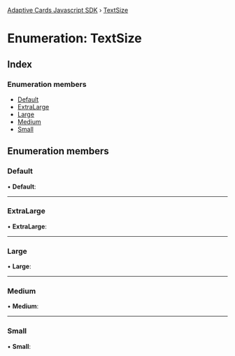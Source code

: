 [Adaptive Cards Javascript SDK](../README.md) › [TextSize](textsize.md)

# Enumeration: TextSize

## Index

### Enumeration members

* [Default](textsize.md#default)
* [ExtraLarge](textsize.md#extralarge)
* [Large](textsize.md#large)
* [Medium](textsize.md#medium)
* [Small](textsize.md#small)

## Enumeration members

###  Default

• **Default**:

___

###  ExtraLarge

• **ExtraLarge**:

___

###  Large

• **Large**:

___

###  Medium

• **Medium**:

___

###  Small

• **Small**:
